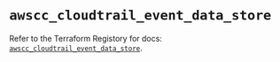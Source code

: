 # `awscc_cloudtrail_event_data_store`

Refer to the Terraform Registory for docs: [`awscc_cloudtrail_event_data_store`](https://registry.terraform.io/providers/hashicorp/awscc/0.70.0/docs/resources/cloudtrail_event_data_store).

